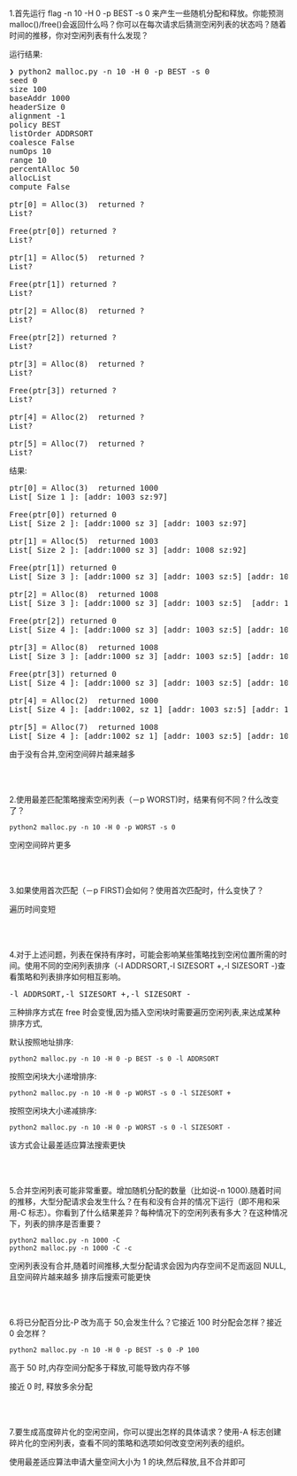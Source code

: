 <br/>
<br/>

1.首先运行 flag -n 10 -H 0 -p BEST -s 0 来产生一些随机分配和释放。你能预测 malloc()/free()会返回什么吗？你可以在每次请求后猜测空闲列表的状态吗？随着时间的推移，你对空闲列表有什么发现？

运行结果:
<pre>
❯ python2 malloc.py -n 10 -H 0 -p BEST -s 0
seed 0
size 100
baseAddr 1000
headerSize 0
alignment -1
policy BEST
listOrder ADDRSORT
coalesce False
numOps 10
range 10
percentAlloc 50
allocList 
compute False

ptr[0] = Alloc(3)  returned ?
List? 

Free(ptr[0]) returned ?
List? 

ptr[1] = Alloc(5)  returned ?
List? 

Free(ptr[1]) returned ?
List? 

ptr[2] = Alloc(8)  returned ?
List? 

Free(ptr[2]) returned ?
List? 

ptr[3] = Alloc(8)  returned ?
List? 

Free(ptr[3]) returned ?
List? 

ptr[4] = Alloc(2)  returned ?
List? 

ptr[5] = Alloc(7)  returned ?
List? 
</pre>

结果:
<pre>
ptr[0] = Alloc(3)  returned 1000
List[ Size 1 ]: [addr: 1003 sz:97] 

Free(ptr[0]) returned 0
List[ Size 2 ]: [addr:1000 sz 3] [addr: 1003 sz:97] 

ptr[1] = Alloc(5)  returned 1003
List[ Size 2 ]: [addr:1000 sz 3] [addr: 1008 sz:92]

Free(ptr[1]) returned 0
List[ Size 3 ]: [addr:1000 sz 3] [addr: 1003 sz:5] [addr: 1008 sz:92]

ptr[2] = Alloc(8)  returned 1008
List[ Size 3 ]: [addr:1000 sz 3] [addr: 1003 sz:5]  [addr: 1016 sz:84]

Free(ptr[2]) returned 0
List[ Size 4 ]: [addr:1000 sz 3] [addr: 1003 sz:5] [addr: 1008 sz:8] [addr: 1016 sz:84]

ptr[3] = Alloc(8)  returned 1008
List[ Size 3 ]: [addr:1000 sz 3] [addr: 1003 sz:5] [addr: 1016 sz:84] 

Free(ptr[3]) returned 0
List[ Size 4 ]: [addr:1000 sz 3] [addr: 1003 sz:5] [addr: 1008 sz:8] [addr: 1016 sz:84] 

ptr[4] = Alloc(2)  returned 1000
List[ Size 4 ]: [addr:1002, sz 1] [addr: 1003 sz:5] [addr: 1008 sz:8] [addr: 1016 sz:84] 

ptr[5] = Alloc(7)  returned 1008
List[ Size 4 ]: [addr:1002 sz 1] [addr: 1003 sz:5] [addr: 1015 sz:1] [addr: 1016 sz:84] 
</pre>
由于没有合并,空闲空间碎片越来越多

<br/>
<br/>

2.使用最差匹配策略搜索空闲列表（－p WORST)时，结果有何不同？什么改变了？

````shell script
python2 malloc.py -n 10 -H 0 -p WORST -s 0
````
空闲空间碎片更多

<br/>
<br/>

3.如果使用首次匹配（－p FIRST)会如何？使用首次匹配时，什么变快了？

遍历时间变短

<br/>
<br/>

4.对于上述问题，列表在保持有序时，可能会影响某些策略找到空闲位置所需的时间。使用不同的空闲列表排序（-l ADDRSORT,-l SIZESORT +,-l SIZESORT -)查看策略和列表排序如何相互影响。

<pre>
-l ADDRSORT,-l SIZESORT +,-l SIZESORT -
</pre>
三种排序方式在 free 时会变慢,因为插入空闲块时需要遍历空闲列表,来达成某种排序方式,

默认按照地址排序:
```shell script
python2 malloc.py -n 10 -H 0 -p BEST -s 0 -l ADDRSORT
```

按照空闲块大小递增排序:
```shell script
python2 malloc.py -n 10 -H 0 -p WORST -s 0 -l SIZESORT +
```

按照空闲块大小递减排序:
```shell script
python2 malloc.py -n 10 -H 0 -p WORST -s 0 -l SIZESORT -
```
该方式会让最差适应算法搜索更快

<br/>
<br/>

5.合并空闲列表可能非常重要。增加随机分配的数量（比如说-n 1000).随着时间的推移，大型分配请求会发生什么？在有和没有合并的情况下运行（即不用和采用-C 标志）。你看到了什么结果差异？每种情况下的空闲列表有多大？在这种情况下，列表的排序是否重要？

```shell script
python2 malloc.py -n 1000 -C 
python2 malloc.py -n 1000 -C -c
```

空闲列表没有合并,随着时间推移,大型分配请求会因为内存空间不足而返回 NULL,且空间碎片越来越多
排序后搜索可能更快

<br/>
<br/>

6.将已分配百分比-P 改为高于 50,会发生什么？它接近 100 时分配会怎样？接近 0 会怎样？

```shell script
python2 malloc.py -n 10 -H 0 -p BEST -s 0 -P 100
```
高于 50 时,内存空间分配多于释放,可能导致内存不够

接近 0 时, 释放多余分配

<br/>
<br/>

7.要生成高度碎片化的空闲空间，你可以提出怎样的具体请求？使用-A 标志创建碎片化的空闲列表，查看不同的策略和选项如何改变空闲列表的组织。

使用最差适应算法申请大量空间大小为 1 的块,然后释放,且不合并即可
